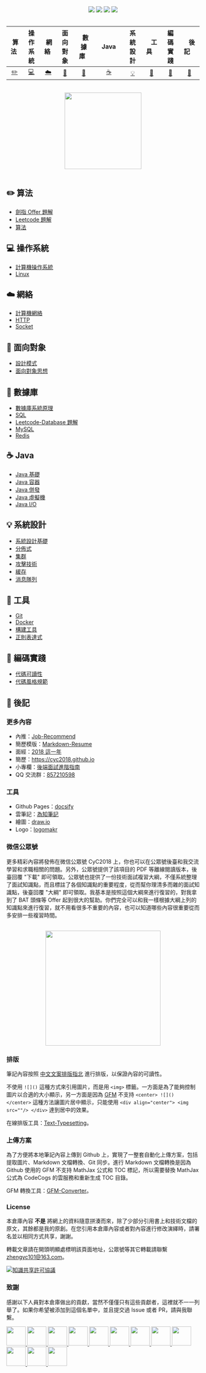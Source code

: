 <div align="center">
    <a href="https://gitstar-ranking.com/repositories"> <img src="https://badgen.net/badge/Rank/20?icon=github&color=4ab8a1"></a>
    <a href="assets/download.md"> <img src="https://badgen.net/badge/OvO/%E7%A6%BB%E7%BA%BF%E4%B8%8B%E8%BD%BD?icon=telegram&color=4ab8a1"></a>
    <a href="https://cyc2018.github.io/CS-Notes"> <img src="https://badgen.net/badge/CyC/%E5%9C%A8%E7%BA%BF%E9%98%85%E8%AF%BB?icon=sourcegraph&color=4ab8a1"></a>
    <a href="#微信公眾號"> <img src="https://badgen.net/badge/%e5%85%ac%e4%bc%97%e5%8f%b7/CyC2018?icon=rss&color=4ab8a1"></a>
</div>
<br>

| &nbsp;算法&nbsp; | 操作系統 | &nbsp;網絡&nbsp;|面向對象| &nbsp;&nbsp;數據庫&nbsp;&nbsp;|&nbsp;&nbsp;&nbsp;Java&nbsp;&nbsp;&nbsp;|         系統設計| &nbsp;&nbsp;&nbsp;工具&nbsp;&nbsp;&nbsp; |編碼實踐| &nbsp;&nbsp;&nbsp;後記&nbsp;&nbsp;&nbsp; |
| :---: | :----: | :---: | :----: | :----: | :----: | :----: | :----: | :----: | :----: |
| [:pencil2:](#pencil2-算法) | [:computer:](#computer-操作系統) | [:cloud:](#cloud-網絡) | [:art:](#art-面向對象) | [:floppy_disk:](#floppy_disk-數據庫) |[:coffee:](#coffee-java)| [:bulb:](#bulb-系統設計) |[:wrench:](#wrench-工具)| [:watermelon:](#watermelon-編碼實踐) |[:memo:](#memo-後記)|

<br>

<div align="center">
    <img src="assets/LogoMakr_0zpEzN.png" width="200px">
</div>

<br>

## :pencil2: 算法

- [劍指 Offer 題解](https://github.com/CyC2018/CS-Notes/blob/master/notes/劍指%20Offer%20題解%20-%20目錄.md)
- [Leetcode 題解](https://github.com/CyC2018/CS-Notes/blob/master/notes/Leetcode%20題解%20-%20目錄.md)
- [算法](https://github.com/CyC2018/CS-Notes/blob/master/notes/算法%20-%20目錄.md)

## :computer: 操作系統

- [計算機操作系統](https://github.com/CyC2018/CS-Notes/blob/master/notes/計算機操作系統%20-%20目錄.md)
- [Linux](https://github.com/CyC2018/CS-Notes/blob/master/notes/Linux.md)

## :cloud: 網絡 

- [計算機網絡](https://github.com/CyC2018/CS-Notes/blob/master/notes/計算機網絡%20-%20目錄.md)
- [HTTP](https://github.com/CyC2018/CS-Notes/blob/master/notes/HTTP.md)
- [Socket](https://github.com/CyC2018/CS-Notes/blob/master/notes/Socket.md)

## :art: 面向對象

- [設計模式](https://github.com/CyC2018/CS-Notes/blob/master/notes/設計模式.md)
- [面向對象思想](https://github.com/CyC2018/CS-Notes/blob/master/notes/面向對象思想.md)

## :floppy_disk: 數據庫

- [數據庫系統原理](https://github.com/CyC2018/CS-Notes/blob/master/notes/數據庫系統原理.md)
- [SQL](https://github.com/CyC2018/CS-Notes/blob/master/notes/SQL.md)
- [Leetcode-Database 題解](https://github.com/CyC2018/CS-Notes/blob/master/notes/Leetcode-Database%20題解.md)
- [MySQL](https://github.com/CyC2018/CS-Notes/blob/master/notes/MySQL.md)
- [Redis](https://github.com/CyC2018/CS-Notes/blob/master/notes/Redis.md)

## :coffee: Java

- [Java 基礎](https://github.com/CyC2018/CS-Notes/blob/master/notes/Java%20基礎.md)
- [Java 容器](https://github.com/CyC2018/CS-Notes/blob/master/notes/Java%20容器.md)
- [Java 併發](https://github.com/CyC2018/CS-Notes/blob/master/notes/Java%20併發.md)
- [Java 虛擬機](https://github.com/CyC2018/CS-Notes/blob/master/notes/Java%20虛擬機.md)
- [Java I/O](https://github.com/CyC2018/CS-Notes/blob/master/notes/Java%20IO.md)

## :bulb: 系統設計 

- [系統設計基礎](https://github.com/CyC2018/CS-Notes/blob/master/notes/系統設計基礎.md)
- [分佈式](https://github.com/CyC2018/CS-Notes/blob/master/notes/分佈式.md)
- [集群](https://github.com/CyC2018/CS-Notes/blob/master/notes/集群.md)
- [攻擊技術](https://github.com/CyC2018/CS-Notes/blob/master/notes/攻擊技術.md)
- [緩存](https://github.com/CyC2018/CS-Notes/blob/master/notes/緩存.md)
- [消息隊列](https://github.com/CyC2018/CS-Notes/blob/master/notes/消息隊列.md)

## :wrench: 工具 

- [Git](https://github.com/CyC2018/CS-Notes/blob/master/notes/Git.md)
- [Docker](https://github.com/CyC2018/CS-Notes/blob/master/notes/Docker.md)
- [構建工具](https://github.com/CyC2018/CS-Notes/blob/master/notes/構建工具.md)
- [正則表達式](https://github.com/CyC2018/CS-Notes/blob/master/notes/正則表達式.md)

## :watermelon: 編碼實踐 

- [代碼可讀性](https://github.com/CyC2018/CS-Notes/blob/master/notes/代碼可讀性.md)
- [代碼風格規範](https://github.com/CyC2018/CS-Notes/blob/master/notes/代碼風格規範.md)

## :memo: 後記

### 更多內容

- 內推：[Job-Recommend](https://github.com/CyC2018/Job-Recommend)
- 簡歷模版：[Markdown-Resume](https://github.com/CyC2018/Markdown-Resume)
- 面經：[2018 這一年](https://www.nowcoder.com/discuss/137593)
- 簡歷：https://cyc2018.github.io
- 小專欄：[後端面試進階指南](https://xiaozhuanlan.com/CyC2018)
- QQ 交流群：[857210598](assets/group.png)

### 工具

- Github Pages：[docsify](https://docsify.js.org/#/)
- 雲筆記：[為知筆記](http://www.wiz.cn/)
- 繪圖：[draw.io](https://www.draw.io/)
- Logo：[logomakr](https://logomakr.com/)

### 微信公眾號

更多精彩內容將發佈在微信公眾號 CyC2018 上，你也可以在公眾號後臺和我交流學習和求職相關的問題。另外，公眾號提供了該項目的 PDF 等離線閱讀版本，後臺回覆 "下載" 即可領取。公眾號也提供了一份技術面試複習大綱，不僅系統整理了面試知識點，而且標註了各個知識點的重要程度，從而幫你理清多而雜的面試知識點，後臺回覆 "大綱" 即可領取。我基本是按照這個大綱來進行復習的，對我拿到了 BAT 頭條等 Offer 起到很大的幫助。你們完全可以和我一樣根據大綱上列的知識點來進行復習，就不用看很多不重要的內容，也可以知道哪些內容很重要從而多安排一些複習時間。

<br>

<div align="center"><img width="300px" src="https://cs-notes-1256109796.cos.ap-guangzhou.myqcloud.com/other/公眾號海報6.png"></img></div>

### 排版

筆記內容按照 [中文文案排版指北](https://github.com/sparanoid/chinese-copywriting-guidelines) 進行排版，以保證內容的可讀性。

不使用 `![]()` 這種方式來引用圖片，而是用 `<img>` 標籤。一方面是為了能夠控制圖片以合適的大小顯示，另一方面是因為 [GFM](https://github.github.com/gfm/) 不支持 `<center> ![]() </center>` 這種方法讓圖片居中顯示，只能使用 `<div align="center"> <img src=""/> </div>` 達到居中的效果。

在線排版工具：[Text-Typesetting](https://github.com/CyC2018/Text-Typesetting)。

### 上傳方案

為了方便將本地筆記內容上傳到 Github 上，實現了一整套自動化上傳方案，包括提取圖片、Markdown 文檔轉換、Git 同步。進行 Markdown 文檔轉換是因為 Github 使用的 GFM 不支持 MathJax 公式和 TOC 標記，所以需要替換 MathJax 公式為 CodeCogs 的雲服務和重新生成 TOC 目錄。

GFM 轉換工具：[GFM-Converter](https://github.com/CyC2018/GFM-Converter)。

### License

本倉庫內容 **不是** 將網上的資料隨意拼湊而來，除了少部分引用書上和技術文檔的原文，其餘都是我的原創。在您引用本倉庫內容或者對內容進行修改演繹時，請署名並以相同方式共享，謝謝。

轉載文章請在開頭明顯處標明該頁面地址，公眾號等其它轉載請聯繫 zhengyc101@163.com。

<a rel="license" href="http://creativecommons.org/licenses/by-nc-sa/4.0/"><img alt="知識共享許可協議" style="border-width:0" src="https://i.creativecommons.org/l/by-nc-sa/4.0/88x31.png" /></a>

### 致謝

感謝以下人員對本倉庫做出的貢獻，當然不僅僅只有這些貢獻者，這裡就不一一列舉了。如果你希望被添加到這個名單中，並且提交過 Issue 或者 PR，請與我聯繫。

<a href="https://github.com/linw7">
    <img src="https://avatars3.githubusercontent.com/u/21679154?s=400&v=4" width="50px">
</a> 
<a href="https://github.com/g10guang">
    <img src="https://avatars1.githubusercontent.com/u/18458140?s=400&v=4" width="50px">
</a>
<a href="https://github.com/Sctwang">
    <img src="https://avatars3.githubusercontent.com/u/33345444?s=400&v=4" width="50px">
</a> 
<a href="https://github.com/ResolveWang">
    <img src="https://avatars1.githubusercontent.com/u/8018776?s=400&v=4" width="50px">
</a>
<a href="https://github.com/crossoverJie">
    <img src="https://avatars1.githubusercontent.com/u/15684156?s=400&v=4" width="50px">
</a> 
<a href="https://github.com/jy03078584">
    <img src="https://avatars2.githubusercontent.com/u/7719370?s=400&v=4" width="50px">
</a>
<a href="https://github.com/kwongtailau">
    <img src="https://avatars0.githubusercontent.com/u/22954582?s=400&v=4" width="50px">
</a>
<a href="https://github.com/xiangflight">
    <img src="https://avatars2.githubusercontent.com/u/10072416?s=400&v=4" width="50px">
</a>
<a href="https://github.com/mafulong">
    <img src="https://avatars1.githubusercontent.com/u/24795000?s=400&v=4" width="50px">
</a>
<a href="https://github.com/yanglbme">
    <img src="https://avatars1.githubusercontent.com/u/21008209?s=400&v=4" width="50px">
</a>
<a href="https://github.com/OOCZC">
    <img src="https://avatars1.githubusercontent.com/u/11623828?s=400&v=4" width="50px">
</a>
<a href="https://github.com/5renyuebing">
    <img src="https://avatars1.githubusercontent.com/u/32872430?s=400&v=4" width="50px">
</a>
